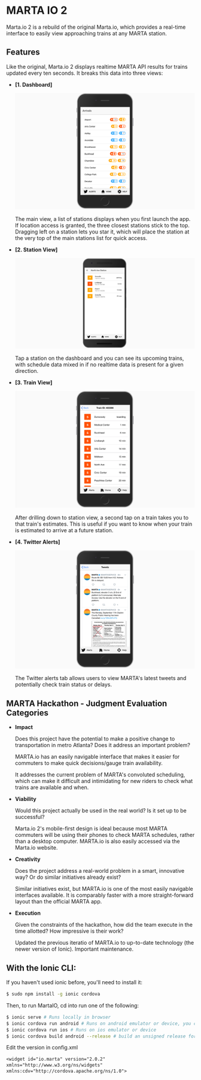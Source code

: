 # MARTA IO 2

Marta.io 2 is a rebuild of the original Marta.io, which provides a real-time interface to easily view approaching trains at any MARTA station.

## Features

Like the original, Marta.io 2 displays realtime MARTA API results for trains updated every ten seconds. It breaks this data into three views:

* <b>[1. Dashboard]</b>

    ![arrivals dashboard](readme-materials/main-arrivals.png)

    The main view, a list of stations displays when you first launch the app. If location access is granted, the three closest stations stick to the top. Dragging left on a station lets you star it, which will place the station at the very top of the main stations list for quick access.

* <b>[2. Station View]</b>

    ![station view](readme-materials/north-ave.png)

    Tap a station on the dashboard and you can see its upcoming trains, with schedule data mixed in if no realtime data is present for a given direction.

* <b>[3. Train View]</b>

    ![train view](readme-materials/train-view.png)

    After drilling down to station view, a second tap on a train takes you to that train's estimates. This is useful if you want to know when your train is estimated to arrive at a future station.

* <b>[4. Twitter Alerts]</b>

    ![MARTA twitter feed](readme-materials/marta-twitter.png)

    The Twitter alerts tab allows users to view MARTA's latest tweets and potentially check train status or delays.
    
## MARTA Hackathon - Judgment Evaluation Categories

* <b>Impact</b>
    
    Does this project have the potential to make a positive change to transportation in metro Atlanta? Does it address an important problem?

    MARTA.io has an easily navigable interface that makes it easier for commuters to make quick decisions/gauge train availability.

    It addresses the current problem of MARTA's convoluted scheduling, which can make it difficult and intimidating for new riders to check what trains are available and when.

* <b>Viability</b>

    Would this project actually be used in the real world? Is it set up to be successful?

    Marta.io 2's mobile-first design is ideal because most MARTA commuters will be using their phones to check MARTA schedules, rather than a desktop computer. MARTA.io is also easily accessed via the Marta.io website.


* <b>Creativity</b>

    Does the project address a real-world problem in a smart, innovative way? Or do similar initiatives already exist?

    Similar initiatives exist, but MARTA.io is one of the most easily navigable interfaces available. It is comparably faster with a more straight-forward layout than the official MARTA app.

* <b>Execution</b>

    Given the constraints of the hackathon, how did the team execute in the time allotted? How impressive is their work?

    Updated the previous iteratio of MARTA.io to up-to-date technology (the newer version of Ionic). Important maintenance.

## With the Ionic CLI:

If you haven't used ionic before, you'll need to install it:

```bash
$ sudo npm install -g ionic cordova
```

Then, to run MartaIO, cd into run one of the following:

```bash
$ ionic serve # Runs locally in browser
$ ionic cordova run android # Runs on android emulator or device, you can add --device to force a run on device
$ ionic cordova run ios # Runs on ios emulator or device
$ ionic cordova build android --release # build an unsigned release for Amazon App Store
```

Edit the version in config.xml

```
<widget id="io.marta" version="2.0.2" xmlns="http://www.w3.org/ns/widgets" xmlns:cdv="http://cordova.apache.org/ns/1.0">
```

